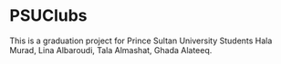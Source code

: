 # PSUClubs
This is a graduation project for Prince Sultan University Students Hala Murad, Lina Albaroudi, Tala Almashat, Ghada Alateeq.
